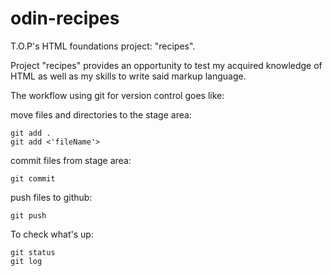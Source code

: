 # odin-recipes
T.O.P's HTML foundations project: "recipes".

Project "recipes" provides an opportunity to test my acquired knowledge of HTML as well as my skills to write said markup language.

The workflow using git for version control goes like:

move files and directories to the stage area:

    git add .
    git add <'fileName'>

commit files from stage area:

    git commit

push files to github:

    git push

To check what's up:

    git status
    git log

